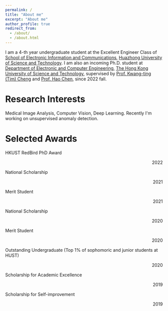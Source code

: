 ```yaml
---
permalink: /
title: "About me"
excerpt: "About me"
author_profile: true
redirect_from: 
  - /about/
  - /about.html
---
```




I am a 4-th year undergraduate student at the Excellent Engineer Class of [School of Electronic Information and Communications](http://ei.hust.edu.cn/), [Huazhong University of Science and Technology](https://www.hust.edu.cn/). I am also an incoming Ph.D. student at [Department of Electronic and Computer Engineering](https://ece.hkust.edu.hk/), [The Hong Kong University of Science and Technology](https://hkust.edu.hk/), supervised by [Prof. Kwang-ting (Tim) Cheng](https://seng.hkust.edu.hk/about/people/faculty/tim-kwang-ting-cheng) and [Prof. Hao Chen](https://cse.hkust.edu.hk/~jhc/), since 2022 fall.



# Research Interests

Medical Image Analysis, Computer Vision, Deep Learning.  Recently I'm working on unsupervised anomaly detection.



Selected Awards
======
HKUST RedBird PhD Award <div style="text-align: right"> 2022</div>

National Scholarship <div style="text-align: right"> 2021</div>

Merit Student <div style="text-align: right"> 2021</div>

National Scholarship <div style="text-align: right"> 2020</div>

Merit Student <div style="text-align: right"> 2020</div>

Outstanding Undergraduate (Top 1% of sophomoric and junior students at HUST)  <div style="text-align: right"> 2020</div>

Scholarship for Academic Excellence  <div style="text-align: right"> 2019 </div>

Scholarship for Self-improvement  <div style="text-align: right"> 2019 </div>



<!-- ![Editing a markdown file for a talk](/images/editing-talk.png) -->


